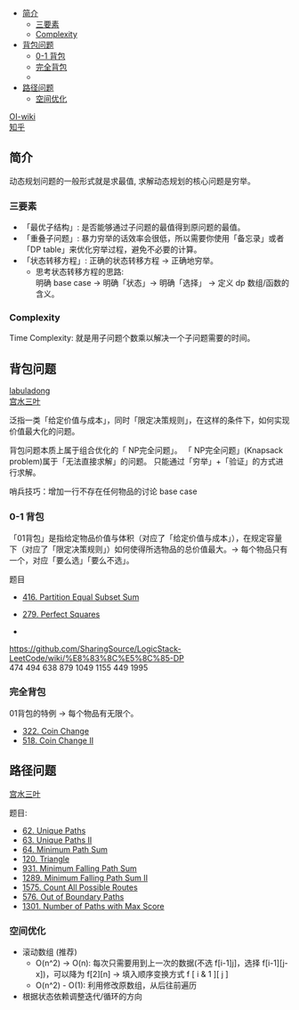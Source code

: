 
- [简介](#简介)
  - [三要素](#三要素)
  - [Complexity](#complexity)
- [背包问题](#背包问题)
  - [0-1 背包](#0-1-背包)
  - [完全背包](#完全背包)
  - [](#)
- [路径问题](#路径问题)
  - [空间优化](#空间优化)


[OI-wiki](https://oi-wiki.org/dp/knapsack/)  
[知乎](https://zhuanlan.zhihu.com/p/126546914)


## 简介

动态规划问题的一般形式就是求最值, 求解动态规划的核心问题是穷举。

### 三要素
- 「最优子结构」: 是否能够通过子问题的最值得到原问题的最值。
- 「重叠子问题」: 暴力穷举的话效率会很低，所以需要你使用「备忘录」或者「DP table」来优化穷举过程，避免不必要的计算。
- 「状态转移方程」: 正确的状态转移方程 -> 正确地穷举。
  - 思考状态转移方程的思路:   
   明确 base case -> 明确「状态」-> 明确「选择」 -> 定义 dp 数组/函数的含义。

### Complexity
Time Complexity: 就是用子问题个数乘以解决一个子问题需要的时间。


## 背包问题

[labuladong](https://labuladong.github.io/algo/3/27/81/)    
[宫水三叶](https://mp.weixin.qq.com/mp/appmsgalbum?__biz=MzU4NDE3MTEyMA==&action=getalbum&album_id=1751702161341628417&scene=173&from_msgid=2247485638&from_itemidx=1&count=3&nolastread=1#wechat_redirect) 


泛指一类「给定价值与成本」，同时「限定决策规则」，在这样的条件下，如何实现价值最大化的问题。

背包问题本质上属于组合优化的「 NP完全问题」。  「 NP完全问题」(Knapsack problem)属于「无法直接求解」的问题。
只能通过「穷举」+「验证」的方式进行求解。

哨兵技巧：增加一行不存在任何物品的讨论 base case


### 0-1 背包

「01背包」是指给定物品价值与体积（对应了「给定价值与成本」），在规定容量下（对应了「限定决策规则」）如何使得所选物品的总价值最大。-> 每个物品只有一个，对应「要么选」「要么不选」。

题目
- [416. Partition Equal Subset Sum](https://leetcode.com/problems/partition-equal-subset-sum/)
- [279. Perfect Squares](https://leetcode.com/problems/perfect-squares/)

- 


https://github.com/SharingSource/LogicStack-LeetCode/wiki/%E8%83%8C%E5%8C%85-DP     
474 494 638 879 1049 1155 449 1995

### 完全背包

01背包的特例 -> 每个物品有无限个。

- [322. Coin Change](https://leetcode.com/problems/coin-change/)
- [518. Coin Change II](https://leetcode.com/problems/coin-change-ii/)

### 




## 路径问题

[宫水三叶](https://mp.weixin.qq.com/mp/appmsgalbum?__biz=MzU4NDE3MTEyMA==&action=getalbum&album_id=1773144264147812354&scene=173&from_msgid=2247485580&from_itemidx=1&count=3&nolastread=1#wechat_redirect)



题目:
- [62. Unique Paths](https://leetcode.com/problems/unique-paths/)
- [63. Unique Paths II](https://leetcode.com/problems/unique-paths-ii/)
- [64. Minimum Path Sum](https://leetcode.com/problems/minimum-path-sum/)
- [120. Triangle](https://leetcode.com/problems/triangle/)
- [931. Minimum Falling Path Sum](https://leetcode.com/problems/minimum-falling-path-sum/)
- [1289. Minimum Falling Path Sum II](https://leetcode.com/problems/minimum-falling-path-sum-ii/)
- [1575. Count All Possible Routes](https://leetcode.com/problems/count-all-possible-routes/)
- [576. Out of Boundary Paths](https://leetcode.com/problems/out-of-boundary-paths/)
- [1301. Number of Paths with Max Score](https://leetcode.com/problems/number-of-paths-with-max-score/)

### 空间优化

- 滚动数组 (推荐)
  - O(n^2) -> O(n): 每次只需要用到上一次的数据(不选 f[i-1]j]，选择 f[i-1][j-x])，可以降为 f[2][n] ->  填入顺序变换方式 f [ i & 1 ][ j ] 
  - O(n^2) - O(1): 利用修改原数组，从后往前遍历
- 根据状态依赖调整迭代/循环的方向